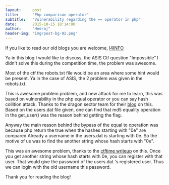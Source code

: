 ```yaml
---
layout:     post
title:      "Php comparison operator"
subtitle:   "Vulnerability regarding the == operator in php"
date:       2015-10-15 18:14:00
author:     "Heeraj"
header-img: "img/post-bg-02.png"
---
```

<script async src="//pagead2.googlesyndication.com/pagead/js/adsbygoogle.js"></script>
<!-- ad -->
<ins class="adsbygoogle"
     style="display:block"
     data-ad-client="ca-pub-0540814478217300"
     data-ad-slot="5956699124"
     data-ad-format="auto"></ins>
<script>
(adsbygoogle = window.adsbygoogle || []).push({});
</script>
<p> If you like to read our old blogs you are welcome, <a href="http://heeraj123.wordpress.com">I4INFO</a> </p>

<p>Ya in this blog I would like to discuss, the ASIS Ctf question "Impossible".I didn't solve this during the competition time, the problem was awesome. </p>

<p>Most of the ctf the robots.txt file would be an area where some hint would be present. Ya in the case of ASIS, the 2 problem was given in the robots.txt.</p>

<p>This is awesome problem problem, and new attack for me to learn, this was based on vulnerability in the php equal operator or you can say hash collition attack. Thanks to the dragon sector team for their <a href="http://gynvael.coldwind.pl/?id=492">blog</a> on this. Based on the users.dat file given, one can find that md5 equality operation in the get_user() was the reason behind getting the flag.</p>

<p>Anyway the main reason behind the bypass of the equal to operation was because php return the true when the hashes starting with "0e" are compared.Already a username in the users.dat is starting with 0e. So the motive of us was to find the another string whose hash starts with "0e".</p>

<p>This was an awesome problem, thanks to the <a href="http://nandynarwhals.org/2015/10/12/asis-ctf-finals-2015-impossible-web/"> ctftime writeup</a> on this. Once you get another string whose hash starts with 0e, you can register with that user. That would give the password of the users.dat 's registered user. Thus we can login with the old username this password.</p>

<p>Thank you for reading the blog! </p>

